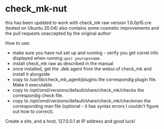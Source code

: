 check_mk-nut
===================

this has been updated to work with check_mk raw version 1.6.0p15.cre (tested on Ubuntu 20.04)
also contains some cosmetic improvements and the pull requests unaccepted by the original author

How to use:
- make sure you have nut set up and running - verify you get corret info displayed when running `upsc yourupsname`.
- install check_mk raw as described in the manual
- once installed, get the .deb agent from the webui of check_mk and install it alongside
- copy to /usr/lib/check_mk_agent/plugins the correspondig plugin file. Make it executable.
- copy to /opt/omd/versions/default/share/check_mk/checks the correspondig check file.
- copy to /opt/omd/versions/default/share/check_mk/checkman the corresponding man file (optional - it has syntax errors I couldn't figure out how to correct).

Create a site, and a host, 127.0.0.1 at IP address and good luck!
